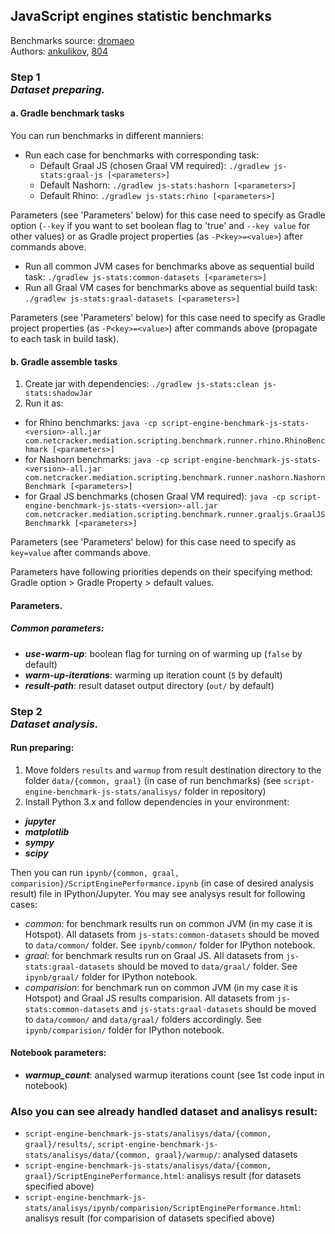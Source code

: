 ## JavaScript engines statistic benchmarks

Benchmarks source: [dromaeo](http://dromaeo.com/?dromaeo)  
Authors: [ankulikov](https://github.com/ankulikov), [804](https://github.com/804)

### Step 1 <br/> _Dataset preparing._ 
#### a. Gradle benchmark tasks
You can run benchmarks in different manniers:
 - Run each case for benchmarks with corresponding task:
   * Default Graal JS (chosen Graal VM required): `./gradlew js-stats:graal-js [<parameters>]`
   * Default Nashorn: `./gradlew js-stats:hashorn [<parameters>]`
   * Default Rhino: `./gradlew js-stats:rhino [<parameters>]`
   
Parameters (see 'Parameters' below) for this case need to specify as Gradle option (`--key` if you want to set boolean flag to 'true' and `--key value` for other values) or as Gradle project properties (as `-P<key>=<value>`) after commands above.

 - Run all common JVM cases for benchmarks above as sequential build task: `./gradlew js-stats:common-datasets [<parameters>]`
 - Run all Graal VM cases for benchmarks above as sequential build task: `./gradlew js-stats:graal-datasets [<parameters>]`
   
Parameters (see 'Parameters' below) for this case need to specify as Gradle project properties (as `-P<key>=<value>`) after commands above (propagate to each task in build task).

#### b. Gradle assemble tasks
1. Create jar with dependencies: 
   `./gradlew js-stats:clean js-stats:shadowJar`
2. Run it as:
 - for Rhino benchmarks: `java -cp script-engine-benchmark-js-stats-<version>-all.jar com.netcracker.mediation.scripting.benchmark.runner.rhino.RhinoBenchmark [<parameters>]`
 - for Nashorn benchmarks: `java -cp script-engine-benchmark-js-stats-<version>-all.jar com.netcracker.mediation.scripting.benchmark.runner.nashorn.NashornBenchmark [<parameters>]`
 - for Graal JS benchmarks (chosen Graal VM required): `java -cp script-engine-benchmark-js-stats-<version>-all.jar com.netcracker.mediation.scripting.benchmark.runner.graaljs.GraalJSBenchmarkk [<parameters>]`

Parameters (see 'Parameters' below) for this case need to specify as `key=value` after commands above.

Parameters have following priorities depends on their specifying method: Gradle option > Gradle Property > default values.

#### Parameters.
##### Common parameters:
 - _**use-warm-up**_: boolean flag for turning on of warming up (`false` by default)
 - _**warm-up-iterations**_: warming up iteration count (`5` by default)
 - _**result-path**_: result dataset output directory (`out/` by default)


### Step 2 <br/> _Dataset analysis._ 
#### Run preparing:
1. Move folders `results` and `warmup` from result destination directory to the folder `data/{common, graal}` (in case of run benchmarks) (see `script-engine-benchmark-js-stats/analisys/` folder in repository)
2. Install Python 3.x and follow dependencies in your environment:
 - _**jupyter**_
 - _**matplotlib**_
 - _**sympy**_
 - _**scipy**_
 
Then you can run `ipynb/{common, graal, comparision}/ScriptEnginePerformance.ipynb` (in case of desired analysis result) file in IPython/Jupyter.
You may see analysys result for following cases: 
 - _common_: for benchmark results run on common JVM (in my case it is Hotspot). All datasets from `js-stats:common-datasets` should be moved to `data/common/` folder. See `ipynb/common/` folder for IPython notebook.
 - _graal_: for benchmark results run on Graal JS. All datasets from `js-stats:graal-datasets` should be moved to `data/graal/` folder. See `ipynb/graal/` folder for IPython notebook.
 - _comparision_: for benchmark run on common JVM (in my case it is Hotspot) and Graal JS results comparision. All datasets from `js-stats:common-datasets` and `js-stats:graal-datasets` should be moved to `data/common/` and `data/graal/` folders accordingly. See `ipynb/comparision/` folder for IPython notebook.

#### Notebook parameters:
 - _**warmup_count**_: analysed warmup iterations count (see 1st code input in notebook)
 
### Also you can see already handled dataset and analisys result:
 - `script-engine-benchmark-js-stats/analisys/data/{common, graal}/results/`, `script-engine-benchmark-js-stats/analisys/data/{common, graal}/warmup/`: analysed datasets
 - `script-engine-benchmark-js-stats/analisys/data/{common, graal}/ScriptEnginePerformance.html`: analisys result (for datasets specified above)
 - `script-engine-benchmark-js-stats/analisys/ipynb/comparision/ScriptEnginePerformance.html`: analisys result (for comparision of datasets specified above)